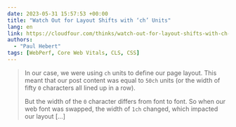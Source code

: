 ```yaml
---
date: 2023-05-31 15:57:53 +00:00
title: "Watch Out for Layout Shifts with ‘ch’ Units"
lang: en
link: https://cloudfour.com/thinks/watch-out-for-layout-shifts-with-ch-units/
authors:
  - "Paul Hebert"
tags: [WebPerf, Core Web Vitals, CLS, CSS]
---
```


> In our case, we were using `ch` units to define our page layout. This meant that our post content was equal to `50ch` units (or the width of fifty `0` characters all lined up in a row).
> 
> But the width of the `0` character differs from font to font. So when our web font was swapped, the width of `1ch` changed, which impacted our layout […]
